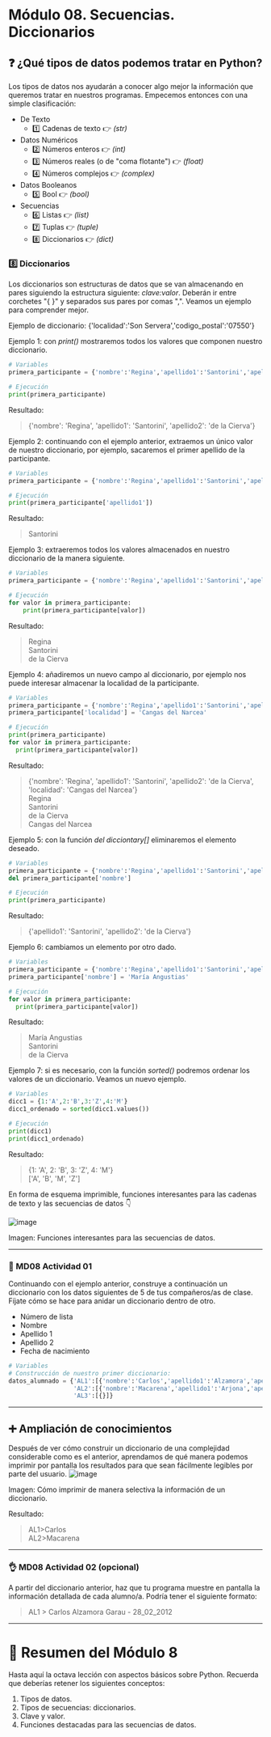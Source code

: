 # Módulo 08. Secuencias. Diccionarios

## ❓ ¿Qué tipos de datos podemos tratar en Python?
Los tipos de datos nos ayudarán a conocer algo mejor la información que queremos tratar en nuestros programas. Empecemos entonces con una simple clasificación:
  * De Texto
    * 1️⃣ Cadenas de texto 👉 _(str)_
  * Datos Numéricos
    * 2️⃣ Números enteros 👉 _(int)_
    * 3️⃣ Números reales (o de "coma flotante") 👉 _(float)_
    * 4️⃣ Números complejos 👉 _(complex)_
  * Datos Booleanos 
    * 5️⃣ Bool 👉 _(bool)_
  * Secuencias
    * 6️⃣ Listas 👉 _(list)_
    * 7️⃣ Tuplas 👉 _(tuple)_
    * 8️⃣ Diccionarios 👉 _(dict)_

### 8️⃣ Diccionarios
Los diccionarios son estructuras de datos que se van almacenando en pares siguiendo la estructura siguiente: _clave:valor_. Deberán ir entre corchetes "{ }" y separados sus pares por comas ",". Veamos un ejemplo para comprender mejor.  

Ejemplo de diccionario: {'localidad':'Son Servera','codigo_postal':'07550'}

Ejemplo 1: con _print()_ mostraremos todos los valores que componen nuestro diccionario.
```Python
# Variables
primera_participante = {'nombre':'Regina','apellido1':'Santorini','apellido2':'de la Cierva'}

# Ejecución
print(primera_participante)
```
Resultado:
> {'nombre': 'Regina', 'apellido1': 'Santorini', 'apellido2': 'de la Cierva'}

Ejemplo 2: continuando con el ejemplo anterior, extraemos un único valor de nuestro diccionario, por ejemplo, sacaremos el primer apellido de la participante.

```Python
# Variables
primera_participante = {'nombre':'Regina','apellido1':'Santorini','apellido2':'de la Cierva'}

# Ejecución
print(primera_participante['apellido1'])
```
Resultado:
> Santorini

Ejemplo 3: extraeremos todos los valores almacenados en nuestro diccionario de la manera siguiente.
```Python
# Variables
primera_participante = {'nombre':'Regina','apellido1':'Santorini','apellido2':'de la Cierva'}

# Ejecución
for valor in primera_participante:
    print(primera_participante[valor])
````
Resultado:
> Regina  
> Santorini  
> de la Cierva

Ejemplo 4: añadiremos un nuevo campo al diccionario, por ejemplo nos puede interesar almacenar la localidad de la participante.
```Python
# Variables
primera_participante = {'nombre':'Regina','apellido1':'Santorini','apellido2':'de la Cierva'}
primera_participante['localidad'] = 'Cangas del Narcea'

# Ejecución
print(primera_participante)
for valor in primera_participante:
  print(primera_participante[valor])
```
Resultado:
> {'nombre': 'Regina', 'apellido1': 'Santorini', 'apellido2': 'de la Cierva', 'localidad': 'Cangas del Narcea'}  
Regina  
Santorini  
de la Cierva  
Cangas del Narcea  

Ejemplo 5: con la función _del dicciontary[]_ eliminaremos el elemento deseado.
```Python
# Variables
primera_participante = {'nombre':'Regina','apellido1':'Santorini','apellido2':'de la Cierva'}
del primera_participante['nombre']

# Ejecución
print(primera_participante)
```
Resultado:
> {'apellido1': 'Santorini', 'apellido2': 'de la Cierva'}

Ejemplo 6: cambiamos un elemento por otro dado. 
```Python
# Variables
primera_participante = {'nombre':'Regina','apellido1':'Santorini','apellido2':'de la Cierva'}
primera_participante['nombre'] = 'María Angustias'

# Ejecución
for valor in primera_participante:
  print(primera_participante[valor])
```
Resultado:
> María Angustias   
Santorini   
de la Cierva   

Ejemplo 7: si es necesario, con la función _sorted()_ podremos ordenar los valores de un diccionario. Veamos un nuevo ejemplo.
```Python
# Variables
dicc1 = {1:'A',2:'B',3:'Z',4:'M'}
dicc1_ordenado = sorted(dicc1.values())

# Ejecución
print(dicc1)
print(dicc1_ordenado)
```
Resultado:
> {1: 'A', 2: 'B', 3: 'Z', 4: 'M'}  
['A', 'B', 'M', 'Z']  

En forma de esquema imprimible, funciones interesantes para las cadenas de texto y las secuencias de datos 👇️

![image](md08_diccionarios_assets/python_funciones_interesantes_secuencias_datos.png)  

Imagen: Funciones interesantes para las secuencias de datos.

---
### 🔴 MD08 Actividad 01
Continuando con el ejemplo anterior, construye a continuación un diccionario con los datos siguientes de 5 de tus compañeros/as de clase. Fíjate cómo se hace para anidar un diccionario dentro de otro.
* Número de lista
* Nombre
* Apellido 1
* Apellido 2
* Fecha de nacimiento
```Python
# Variables
# Construcción de nuestro primer diccionario:
datos_alumnado = {'AL1':[{'nombre':'Carlos','apellido1':'Alzamora','apellido2':'Garau','fecha':'28_02_2012'}],\
                  'AL2':[{'nombre':'Macarena','apellido1':'Arjona','apellido2':'Pérez','fecha':'04_06_2012'}],\
                  'AL3':[{}]}
```
---
## ➕ Ampliación de conocimientos 
Después de ver cómo construir un diccionario de una complejidad considerable como es el anterior, aprendamos de qué manera podemos imprimir por pantalla los resultados para que sean fácilmente legibles por parte del usuario.
![image](md08_diccionarios_assets/impresion_diccionarios.png)  

Imagen: Cómo imprimir de manera selectiva la información de un diccionario.   

Resultado:
> AL1>Carlos  
AL2>Macarena  
---
### 👌 MD08 Actividad 02 (opcional)
A partir del diccionario anterior, haz que tu programa muestre en pantalla la información detallada de cada alumno/a. Podría tener el siguiente formato:
> AL1 > Carlos Alzamora Garau - 28_02_2012
---

# 🤗 Resumen del Módulo 8

Hasta aquí la octava lección con aspectos básicos sobre Python. Recuerda que deberías retener los siguientes conceptos:
1. Tipos de datos.
2. Tipos de secuencias: diccionarios.
3. Clave y valor.
4. Funciones destacadas para las secuencias de datos.
